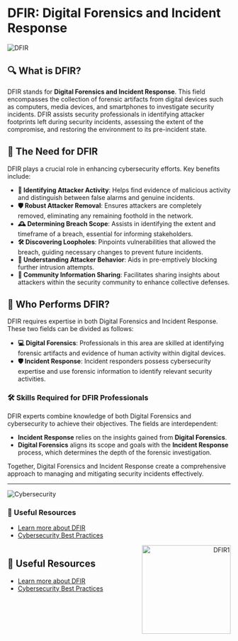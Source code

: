 # DFIR: Digital Forensics and Incident Response

![DFIR](https://www.datocms-assets.com/75231/1721222214-03-digital-forensics-and-incident-response-dfir.png?fm=webp)

## 🔍 What is DFIR?
DFIR stands for **Digital Forensics and Incident Response**. This field encompasses the collection of forensic artifacts from digital devices such as computers, media devices, and smartphones to investigate security incidents. DFIR assists security professionals in identifying attacker footprints left during security incidents, assessing the extent of the compromise, and restoring the environment to its pre-incident state.

## 🚨 The Need for DFIR
DFIR plays a crucial role in enhancing cybersecurity efforts. Key benefits include:

- **🔎 Identifying Attacker Activity**: Helps find evidence of malicious activity and distinguish between false alarms and genuine incidents.
- **🛡️ Robust Attacker Removal**: Ensures attackers are completely removed, eliminating any remaining foothold in the network.
- **🕰️ Determining Breach Scope**: Assists in identifying the extent and timeframe of a breach, essential for informing stakeholders.
- **🛠️ Discovering Loopholes**: Pinpoints vulnerabilities that allowed the breach, guiding necessary changes to prevent future incidents.
- **👀 Understanding Attacker Behavior**: Aids in pre-emptively blocking further intrusion attempts.
- **🤝 Community Information Sharing**: Facilitates sharing insights about attackers within the security community to enhance collective defenses.

## 👥 Who Performs DFIR?
DFIR requires expertise in both Digital Forensics and Incident Response. These two fields can be divided as follows:

- **💻 Digital Forensics**: Professionals in this area are skilled at identifying forensic artifacts and evidence of human activity within digital devices.
- **🛡️ Incident Response**: Incident responders possess cybersecurity expertise and use forensic information to identify relevant security activities.

### 🛠️ Skills Required for DFIR Professionals
DFIR experts combine knowledge of both Digital Forensics and cybersecurity to achieve their objectives. The fields are interdependent:

- **Incident Response** relies on the insights gained from **Digital Forensics**.
- **Digital Forensics** aligns its scope and goals with the **Incident Response** process, which determines the depth of the forensic investigation.

Together, Digital Forensics and Incident Response create a comprehensive approach to managing and mitigating security incidents effectively.

---

![Cybersecurity](https://www.safeaeon.com/assets/img/web-images/forensic_img.webp)

### 🔗 Useful Resources
- [Learn more about DFIR](https://www.example-dfir-resource.com)
- [Cybersecurity Best Practices](https://www.example-cybersecurity-guide.com)

<div style="display: flex; align-items: flex-start;">
  <div style="flex: 2;">
    <h2>🔗 Useful Resources</h2>
    <ul>
      <li><a href="https://www.example-dfir-resource.com">Learn more about DFIR</a></li>
      <li><a href="https://www.example-cybersecurity-guide.com">Cybersecurity Best Practices</a></li>
    </ul>
  </div>
  <div style="flex: 1; text-align: right;">
    <img src="https://www.safeaeon.com/assets/img/web-images/forensic_img.webp" alt="DFIR1" width="200">
  </div>
</div>




